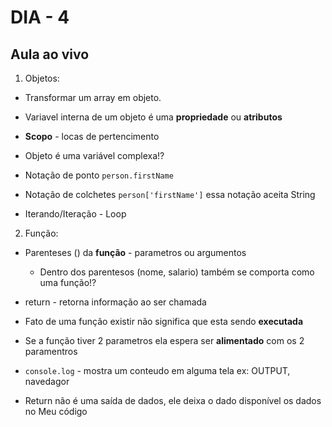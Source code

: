 # DIA - 4

## Aula ao vivo
1. Objetos:
- Transformar um array em objeto.
- Variavel interna de um objeto é uma **propriedade** ou **atributos**
- **Scopo** - locas de pertencimento
- Objeto é uma variável complexa!?

- Notação de ponto `person.firstName`
- Notação de colchetes `person['firstName']` essa notação aceita String
- Iterando/Iteração - Loop

2. Função:
- Parenteses () da **função** - parametros ou argumentos
    - Dentro dos parentesos (nome, salario) também se comporta como uma função!?
- return - retorna informação ao ser chamada
- Fato de uma função existir não significa que esta sendo **executada**
- Se a função tiver 2 parametros ela espera ser **alimentado** com os 2 paramentros

- `console.log` - mostra um conteudo em alguma tela ex: OUTPUT, navedagor
- Return não é uma saída de dados, ele deixa o dado disponível os dados no Meu código